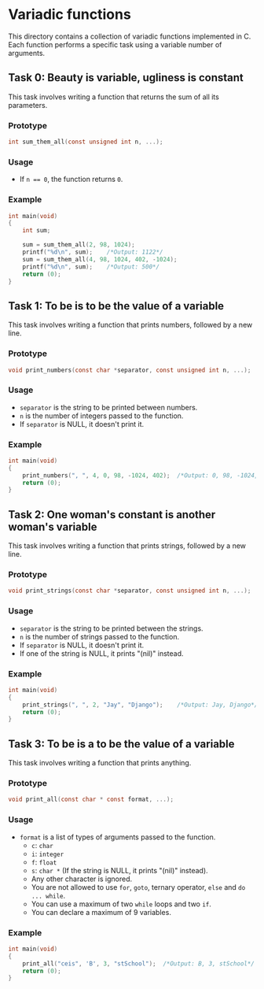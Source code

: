 # Variadic functions

This directory contains a collection of variadic functions implemented in C. Each function
performs a specific task using a variable number of arguments.

## Task 0: Beauty is variable, ugliness is constant

This task involves writing a function that returns the sum of all its parameters.

### Prototype

```c
int sum_them_all(const unsigned int n, ...);
```

### Usage

* If `n == 0`, the function returns `0`.

### Example

```c
int main(void)
{
    int sum;

    sum = sum_them_all(2, 98, 1024);
    printf("%d\n", sum);    /*Output: 1122*/
    sum = sum_them_all(4, 98, 1024, 402, -1024);
    printf("%d\n", sum);    /*Output: 500*/
    return (0);
}
```

## Task 1: To be is to be the value of a variable

This task involves writing a function that prints numbers, followed by a new line.

### Prototype

```c
void print_numbers(const char *separator, const unsigned int n, ...);
```

### Usage

* `separator` is the string to be printed between numbers.
* `n` is the number of integers passed to the function.
* If `separator` is NULL, it doesn't print it.

### Example

```c
int main(void)
{
    print_numbers(", ", 4, 0, 98, -1024, 402);	/*Output: 0, 98, -1024, 402*/
    return (0);
}
```

## Task 2: One woman's constant is another woman's variable

This task involves writing a function that prints strings, followed by a new line.

### Prototype

```c
void print_strings(const char *separator, const unsigned int n, ...);
```

### Usage

* `separator` is the string to be printed between the strings.
* `n` is the number of strings passed to the function.
* If `separator` is NULL, it doesn't print it.
* If one of the string is NULL, it prints "(nil)" instead.

### Example

```c
int main(void)
{
    print_strings(", ", 2, "Jay", "Django");	/*Output: Jay, Django*/
    return (0);
}
```

## Task 3: To be is a to be the value of a variable

This task involves writing a function that prints anything.

### Prototype

```c
void print_all(const char * const format, ...);
```

### Usage

* `format` is a list of types of arguments passed to the function.
	* `c`: `char`
	* `i`: `integer`
	* `f`: `float`
	* `s`: `char *` (If the string is NULL, it prints "(nil)" instead).
	* Any other character is ignored.
	* You are not allowed to use `for`, `goto`, ternary operator, `else` and `do ... while`.
	* You can use a maximum of two `while` loops and two `if`.
	* You can declare a maximum of 9 variables.

### Example

```c
int main(void)
{
    print_all("ceis", 'B', 3, "stSchool");  /*Output: B, 3, stSchool*/
    return (0);
}
```
